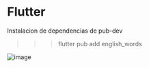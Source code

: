 # Flutter

Instalacion de dependencias de pub-dev
>>> flutter pub add english_words



![image](https://user-images.githubusercontent.com/99748800/195631468-267cefca-941d-4164-ab3e-14a1a0e8ac76.png)


